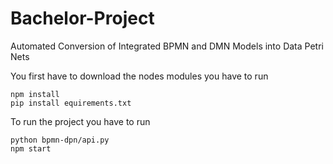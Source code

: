 # Bachelor-Project

Automated Conversion of Integrated BPMN and DMN Models into Data Petri Nets

You first have to download the nodes modules you have to run

```
npm install
pip install equirements.txt
```

To run the project you have to run

```
python bpmn-dpn/api.py
npm start
```
